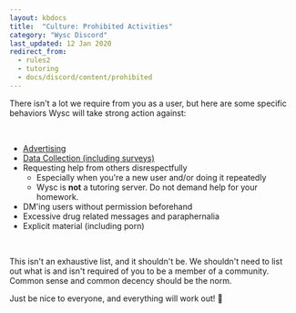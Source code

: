 ```yaml
---
layout: kbdocs
title:  "Culture: Prohibited Activities"
category: "Wysc Discord"
last_updated: 12 Jan 2020
redirect_from:
  - rules2
  - tutoring
  - docs/discord/content/prohibited
---
```


There isn't a lot we require from you as a user, but here are some specific behaviors Wysc will take strong action against:

<br>

- [Advertising](ads)
- [Data Collection (including surveys)](data)
- Requesting help from others disrespectfully
  - Especially when you're a new user and/or doing it repeatedly
  - Wysc is **not** a tutoring server. Do not demand help for your homework.
- DM'ing users without permission beforehand
- Excessive drug related messages and paraphernalia
- Explicit material (including porn)

<br>

This isn't an exhaustive list, and it shouldn't be. We shouldn't need to list out what is and isn't required of you to be a member of a community. Common sense and common decency should be the norm.

Just be nice to everyone, and everything will work out! 🌸